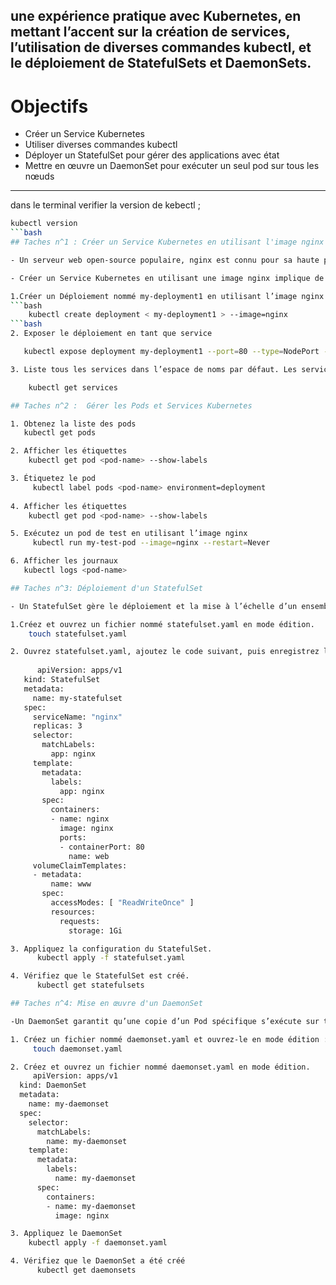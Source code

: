 ##  une expérience pratique avec Kubernetes, en mettant l’accent sur la création de services, l’utilisation de diverses commandes kubectl, et le déploiement de StatefulSets et DaemonSets.

# Objectifs
- Créer un Service Kubernetes
- Utiliser diverses commandes kubectl
- Déployer un StatefulSet pour gérer des applications avec état
- Mettre en œuvre un DaemonSet pour exécuter un seul pod sur tous les nœuds
  
---


dans le terminal verifier la version de kebectl ;
```bash
kubectl version
```bash
## Taches n^1 : Créer un Service Kubernetes en utilisant l'image nginx

- Un serveur web open-source populaire, nginx est connu pour sa haute performance, sa stabilité et sa faible consommation de ressources. Il peut également fonctionner comme un proxy inverse, un équilibreur de charge et un cache HTTP.

- Créer un Service Kubernetes en utilisant une image nginx implique de mettre en place une couche réseau qui permet à d’autres composants au sein du cluster Kubernetes ou à des utilisateurs externes d’accéder à l’application nginx s’exécutant dans des pods. Pour exécuter nginx en tant que service dans Kubernetes, vous pouvez suivre ces étapes :

1.Créer un Déploiement nommé my-deployment1 en utilisant l’image nginx
```bash
    kubectl create deployment < my-deployment1 > --image=nginx
```bash
2. Exposer le déploiement en tant que service

   kubectl expose deployment my-deployment1 --port=80 --type=NodePort --name=my-service1

3. Liste tous les services dans l’espace de noms par défaut. Les services fournissent une adresse IP stable et un nom DNS pour accéder à un ensemble de pods.

    kubectl get services

## Taches n^2 :  Gérer les Pods et Services Kubernetes

1. Obtenez la liste des pods
   kubectl get pods

2. Afficher les étiquettes
    kubectl get pod <pod-name> --show-labels

3. Étiquetez le pod
     kubectl label pods <pod-name> environment=deployment
   
4. Afficher les étiquettes
    kubectl get pod <pod-name> --show-labels

5. Exécutez un pod de test en utilisant l’image nginx
     kubectl run my-test-pod --image=nginx --restart=Never

6. Afficher les journaux
   kubectl logs <pod-name>

## Taches n^3: Déploiement d'un StatefulSet

- Un StatefulSet gère le déploiement et la mise à l’échelle d’un ensemble de pods, et maintient une identité persistante pour chacun de leurs Pods, garantissant que chaque Pod a une identité et un stockage persistants.

1.Créez et ouvrez un fichier nommé statefulset.yaml en mode édition.
    touch statefulset.yaml

2. Ouvrez statefulset.yaml, ajoutez le code suivant, puis enregistrez le fichier :
   
      apiVersion: apps/v1
   kind: StatefulSet
   metadata:
     name: my-statefulset
   spec:
     serviceName: "nginx"
     replicas: 3
     selector:
       matchLabels:
         app: nginx
     template:
       metadata:
         labels:
           app: nginx
       spec:
         containers:
         - name: nginx
           image: nginx
           ports:
           - containerPort: 80
             name: web
     volumeClaimTemplates:
     - metadata:
         name: www
       spec:
         accessModes: [ "ReadWriteOnce" ]
         resources:
           requests:
             storage: 1Gi

3. Appliquez la configuration du StatefulSet.
      kubectl apply -f statefulset.yaml

4. Vérifiez que le StatefulSet est créé.
      kubectl get statefulsets

## Taches n^4: Mise en œuvre d'un DaemonSet

-Un DaemonSet garantit qu’une copie d’un Pod spécifique s’exécute sur tous (ou certains) nœuds du cluster. Il est particulièrement utile pour déployer des applications au niveau système qui fournissent des services essentiels à travers les nœuds d’un cluster, tels que la collecte de journaux, la surveillance ou les services réseau.

1. Créez un fichier nommé daemonset.yaml et ouvrez-le en mode édition :
     touch daemonset.yaml

2. Créez et ouvrez un fichier nommé daemonset.yaml en mode édition.
     apiVersion: apps/v1
  kind: DaemonSet
  metadata:
    name: my-daemonset
  spec:
    selector:
      matchLabels:
        name: my-daemonset
    template:
      metadata:
        labels:
          name: my-daemonset
      spec:
        containers:
        - name: my-daemonset
          image: nginx

3. Appliquez le DaemonSet
    kubectl apply -f daemonset.yaml

4. Vérifiez que le DaemonSet a été créé
      kubectl get daemonsets
